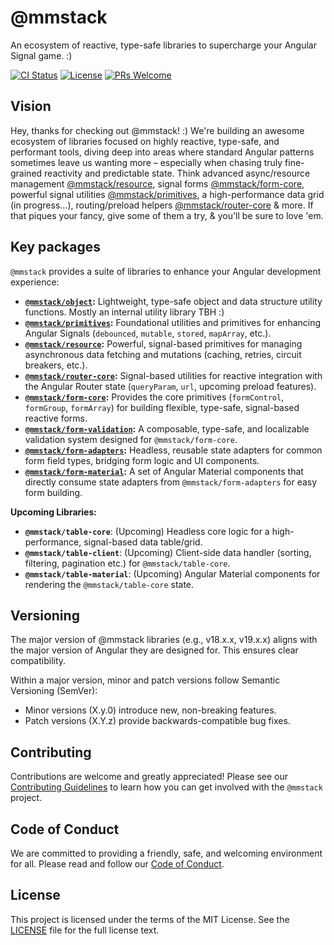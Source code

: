 # @mmstack

An ecosystem of reactive, type-safe libraries to supercharge your Angular Signal game. :)

[![CI Status](https://img.shields.io/github/actions/workflow/status/mihajm/mmstack/ci.yml?branch=master&style=flat-square)](https://github.com/mihajm/mmstack/actions/workflows/ci.yml)
[![License](https://img.shields.io/badge/license-MIT-blue.svg)](https://github.com/mihajm/mmstack/blob/master/LICENSE)
[![PRs Welcome](https://img.shields.io/badge/PRs-welcome-brightgreen.svg?style=flat-square)](CONTRIBUTING.md)

## Vision

Hey, thanks for checking out @mmstack! :) We're building an awesome ecosystem of libraries focused on highly reactive, type-safe, and performant tools, diving deep into areas where standard Angular patterns sometimes leave us wanting more – especially when chasing truly fine-grained reactivity and predictable state. Think advanced async/resource management [@mmstack/resource](https://www.npmjs.com/package/@mmstack/resource), signal forms [@mmstack/form-core](https://www.npmjs.com/package/@mmstack/form-core), powerful signal utilities [@mmstack/primitives](https://www.npmjs.com/package/@mmstack/primitives), a high-performance data grid (in progress...), routing/preload helpers [@mmstack/router-core](https://www.npmjs.com/package/@mmstack/router-core) & more. If that piques your fancy, give some of them a try, & you'll be sure to love 'em.

## Key packages

`@mmstack` provides a suite of libraries to enhance your Angular development experience:

- **[`@mmstack/object`](./packages/common/object/README.md):** Lightweight, type-safe object and data structure utility functions. Mostly an internal utility library TBH :)
- **[`@mmstack/primitives`](./packages/primitives/README.md):** Foundational utilities and primitives for enhancing Angular Signals (`debounced`, `mutable`, `stored`, `mapArray`, etc.).
- **[`@mmstack/resource`](./packages/resource/README.md):** Powerful, signal-based primitives for managing asynchronous data fetching and mutations (caching, retries, circuit breakers, etc.).
- **[`@mmstack/router-core`](./packages/router/core/README.md):** Signal-based utilities for reactive integration with the Angular Router state (`queryParam`, `url`, upcoming preload features).
- **[`@mmstack/form-core`](./packages/form/core/README.md):** Provides the core primitives (`formControl`, `formGroup`, `formArray`) for building flexible, type-safe, signal-based reactive forms.
- **[`@mmstack/form-validation`](./packages/form/validation/README.md):** A composable, type-safe, and localizable validation system designed for `@mmstack/form-core`.
- **[`@mmstack/form-adapters`](./packages/form/adapters/README.md):** Headless, reusable state adapters for common form field types, bridging form logic and UI components.
- **[`@mmstack/form-material`](./packages/form/material/README.md):** A set of Angular Material components that directly consume state adapters from `@mmstack/form-adapters` for easy form building.

**Upcoming Libraries:**

- **`@mmstack/table-core`**: (Upcoming) Headless core logic for a high-performance, signal-based data table/grid.
- **`@mmstack/table-client`**: (Upcoming) Client-side data handler (sorting, filtering, pagination etc.) for `@mmstack/table-core`.
- **`@mmstack/table-material`**: (Upcoming) Angular Material components for rendering the `@mmstack/table-core` state.

## Versioning

The major version of @mmstack libraries (e.g., v18.x.x, v19.x.x) aligns with the major version of Angular they are designed for. This ensures clear compatibility.

Within a major version, minor and patch versions follow Semantic Versioning (SemVer):

- Minor versions (X.y.0) introduce new, non-breaking features.
- Patch versions (X.Y.z) provide backwards-compatible bug fixes.

## Contributing

Contributions are welcome and greatly appreciated! Please see our [Contributing Guidelines](CONTRIBUTING.md) to learn how you can get involved with the `@mmstack` project.

## Code of Conduct

We are committed to providing a friendly, safe, and welcoming environment for all. Please read and follow our [Code of Conduct](CODE_OF_CONDUCT.md).

## License

This project is licensed under the terms of the MIT License. See the [LICENSE](LICENSE) file for the full license text.
